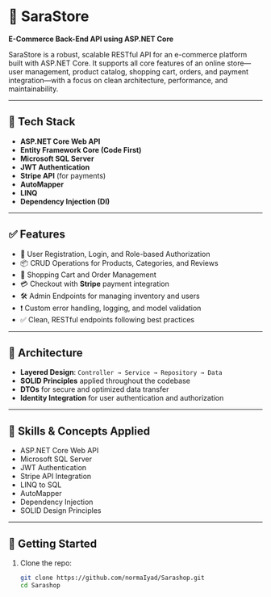 # 🛒 SaraStore

**E-Commerce Back-End API using ASP.NET Core**

SaraStore is a robust, scalable RESTful API for an e-commerce platform built with ASP.NET Core. It supports all core features of an online store—user management, product catalog, shopping cart, orders, and payment integration—with a focus on clean architecture, performance, and maintainability.

---

## 🔧 Tech Stack

- **ASP.NET Core Web API**
- **Entity Framework Core (Code First)**
- **Microsoft SQL Server**
- **JWT Authentication**
- **Stripe API** (for payments)
- **AutoMapper**
- **LINQ**
- **Dependency Injection (DI)**

---

## ✅ Features

- 👤 User Registration, Login, and Role-based Authorization
- 📦 CRUD Operations for Products, Categories, and Reviews
- 🛒 Shopping Cart and Order Management
- 💳 Checkout with **Stripe** payment integration
- 🛠 Admin Endpoints for managing inventory and users
- ❗ Custom error handling, logging, and model validation
- ✅ Clean, RESTful endpoints following best practices

---

## 📁 Architecture

- **Layered Design**: `Controller → Service → Repository → Data`
- **SOLID Principles** applied throughout the codebase
- **DTOs** for secure and optimized data transfer
- **Identity Integration** for user authentication and authorization

---

## 📌 Skills & Concepts Applied

- ASP.NET Core Web API
- Microsoft SQL Server
- JWT Authentication
- Stripe API Integration
- LINQ to SQL
- AutoMapper
- Dependency Injection
- SOLID Design Principles

---

## 🚀 Getting Started

1. Clone the repo:
   ```bash
   git clone https://github.com/normaIyad/Sarashop.git
   cd Sarashop
